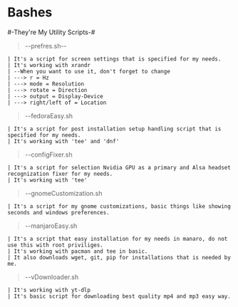 # Bashes
#-They're My Utility Scripts-#




  >--prefres.sh--
  
  
    | It's a script for screen settings that is specified for my needs.
    | It's working with xrandr
    | --When you want to use it, don't forget to change
    | ---> r = Hz
    | ---> mode = Resolution
    | ---> rotate = Direction
    | ---> output = Display-Device
    | ---> right/left of = Location
    
    
    
  >--fedoraEasy.sh
  
  
    | It's a script for post installation setup handling script that is specified for my needs.
    | It's working with 'tee' and 'dnf'
    
    
    
  >--configFixer.sh
  
  
    | It's a script for selection Nvidia GPU as a primary and Alsa headset recognization fixer for my needs.
    | It's working with 'tee'
    
    
    
  >--gnomeCustomization.sh
  
  
    | It's a script for my gnome customizations, basic things like showing seconds and windows preferences.
    


  >--manjaroEasy.sh
  
    | It's a script that easy installation for my needs in manaro, do not use this with root priviliges.
    | It's working with pacman and tee in basic.
    | It also downloads wget, git, pip for installations that is needed by me.



  >--vDownloader.sh

    | It's working with yt-dlp
    | It's basic script for downloading best quality mp4 and mp3 easy way.
